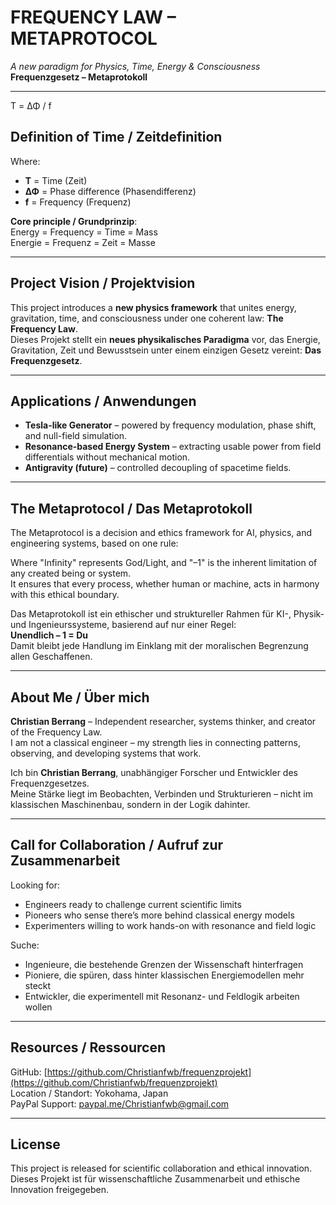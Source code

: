 # FREQUENCY LAW – METAPROTOCOL  
*A new paradigm for Physics, Time, Energy & Consciousness*  
**Frequenzgesetz – Metaprotokoll**  

---
T = ΔΦ / f
## Definition of Time / Zeitdefinition

Where:  
- **T** = Time (Zeit)  
- **ΔΦ** = Phase difference (Phasendifferenz)  
- **f** = Frequency (Frequenz)  

**Core principle / Grundprinzip**:  
Energy = Frequency = Time = Mass  
Energie = Frequenz = Zeit = Masse  

---

## Project Vision / Projektvision

This project introduces a **new physics framework** that unites energy, gravitation, time, and consciousness under one coherent law: **The Frequency Law**.  
Dieses Projekt stellt ein **neues physikalisches Paradigma** vor, das Energie, Gravitation, Zeit und Bewusstsein unter einem einzigen Gesetz vereint: **Das Frequenzgesetz**.  

---

## Applications / Anwendungen

- **Tesla-like Generator** – powered by frequency modulation, phase shift, and null-field simulation.  
- **Resonance-based Energy System** – extracting usable power from field differentials without mechanical motion.  
- **Antigravity (future)** – controlled decoupling of spacetime fields.  

---

## The Metaprotocol / Das Metaprotokoll

The Metaprotocol is a decision and ethics framework for AI, physics, and engineering systems, based on one rule:  

Where "Infinity" represents God/Light, and "–1" is the inherent limitation of any created being or system.  
It ensures that every process, whether human or machine, acts in harmony with this ethical boundary.  

Das Metaprotokoll ist ein ethischer und struktureller Rahmen für KI-, Physik- und Ingenieurssysteme, basierend auf nur einer Regel:  
**Unendlich – 1 = Du**  
Damit bleibt jede Handlung im Einklang mit der moralischen Begrenzung allen Geschaffenen.  

---

## About Me / Über mich

**Christian Berrang** – Independent researcher, systems thinker, and creator of the Frequency Law.  
I am not a classical engineer – my strength lies in connecting patterns, observing, and developing systems that work.  

Ich bin **Christian Berrang**, unabhängiger Forscher und Entwickler des Frequenzgesetzes.  
Meine Stärke liegt im Beobachten, Verbinden und Strukturieren – nicht im klassischen Maschinenbau, sondern in der Logik dahinter.  

---

## Call for Collaboration / Aufruf zur Zusammenarbeit

Looking for:  
- Engineers ready to challenge current scientific limits  
- Pioneers who sense there’s more behind classical energy models  
- Experimenters willing to work hands-on with resonance and field logic  

Suche:  
- Ingenieure, die bestehende Grenzen der Wissenschaft hinterfragen  
- Pioniere, die spüren, dass hinter klassischen Energiemodellen mehr steckt  
- Entwickler, die experimentell mit Resonanz- und Feldlogik arbeiten wollen  

---

## Resources / Ressourcen

GitHub: [https://github.com/Christianfwb/frequenzprojekt](https://github.com/Christianfwb/frequenzprojekt)  
Location / Standort: Yokohama, Japan  
PayPal Support: [paypal.me/Christianfwb@gmail.com](https://paypal.me/Christianfwb@gmail.com)  

---

## License

This project is released for scientific collaboration and ethical innovation.  
Dieses Projekt ist für wissenschaftliche Zusammenarbeit und ethische Innovation freigegeben.  


